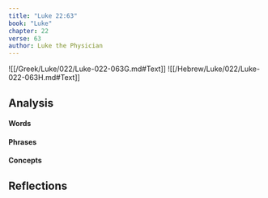 ```yaml
---
title: "Luke 22:63"
book: "Luke"
chapter: 22
verse: 63
author: Luke the Physician
---
```

![[/Greek/Luke/022/Luke-022-063G.md#Text]]
![[/Hebrew/Luke/022/Luke-022-063H.md#Text]]

## Analysis

#### Words

#### Phrases

#### Concepts

## Reflections
